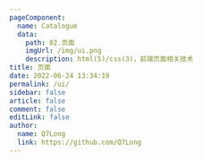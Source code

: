 ```yaml
---
pageComponent:
  name: Catalogue
  data:
    path: 02.页面
    imgUrl: /img/ui.png
    description: html(5)/css(3)，前端页面相关技术
title: 页面
date: 2022-06-24 13:34:19
permalink: /ui/
sidebar: false
article: false
comment: false
editLink: false
author:
  name: Q7Long
  link: https://github.com/Q7Long
---
```

